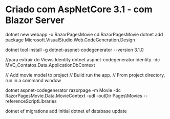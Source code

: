 # Criado com AspNetCore 3.1 - com Blazor Server

dotnet new webapp -o RazorPagesMovie
cd RazorPagesMovie
dotnet add package Microsoft.VisualStudio.Web.CodeGeneration.Design

dotnet tool install -g dotnet-aspnet-codegenerator --version 3.1.0

//para extrair do Views Identity
dotnet aspnet-codegenerator identity -dc MVC_Contatos.Data.ApplicationDbContext

// Add movie model to project
// Build run the app.
// From project directory, run in a command window

dotnet aspnet-codegenerator razorpage -m Movie -dc RazorPagesMovie.Data.MovieContext -udl -outDir Pages\Movies --referenceScriptLibraries

dotnet ef migrations add Initial
dotnet ef database update
